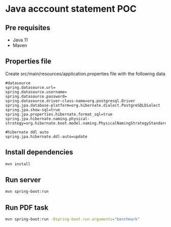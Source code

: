 # Java acccount statement POC

## Pre requisites

- Java 11
- Maven

## Properties file

Create src/main/resources/application.properties file with the following data

```properties
#datasource
spring.datasource.url=
spring.datasource.username=
spring.datasource.password=
spring.datasource.driver-class-name=org.postgresql.Driver
spring.jpa.database-platform=org.hibernate.dialect.PostgreSQLDialect
spring.jpa.show-sql=true
spring.jpa.properties.hibernate.format_sql=true
spring.jpa.hibernate.naming.physical-strategy=org.hibernate.boot.model.naming.PhysicalNamingStrategyStandardImpl

#hibernate ddl auto
spring.jpa.hibernate.ddl-auto=update
```

## Install dependencies

```bash
mvn install
```

## Run server

```bash
mvn spring-boot:run
```

## Run PDF task

```bash
mvn spring-boot:run -Dspring-boot.run.arguments="benchmark"
```